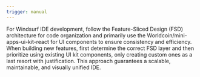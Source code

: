 ```yaml
---
trigger: manual
---
```


For Windsurf IDE development, follow the Feature-Sliced Design (FSD) architecture for code organization and primarily use the Worldcoin/mini-apps-ui-kit-react for UI components to ensure consistency and efficiency. When building new features, first determine the correct FSD layer and then prioritize using existing UI kit components, only creating custom ones as a last resort with justification. This approach guarantees a scalable, maintainable, and visually unified IDE.
